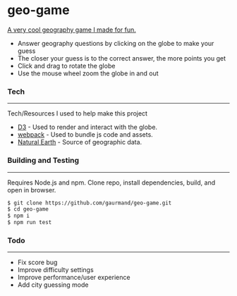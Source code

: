# geo-game

[A very cool geography game I made for fun.](http://geo.gaurmand.com)

  - Answer geography questions by clicking on the globe to make your guess
  - The closer your guess is to the correct answer, the more points you get
  - Click and drag to rotate the globe
  - Use the mouse wheel zoom the globe in and out

### Tech
--------
Tech/Resources I used to help make this project

* [D3](https://github.com/d3/d3) - Used to render and interact with the globe.
* [webpack](https://github.com/webpack/webpack) - Used to bundle js code and assets.
* [Natural Earth](https://www.naturalearthdata.com/downloads/) - Source of geographic data.

### Building and Testing
-----------------------
Requires Node.js and npm.
Clone repo, install dependencies, build, and open in browser.

```sh
$ git clone https://github.com/gaurmand/geo-game.git
$ cd geo-game
$ npm i
$ npm run test
```

### Todo
---------
 - Fix score bug
 - Improve difficulty settings
 - Improve performance/user experience
 - Add city guessing mode